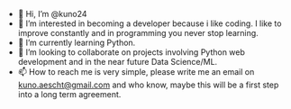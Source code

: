 - 👋 Hi, I’m @kuno24
- 👀 I’m interested in becoming a developer because i like coding. I like to improve constantly and in programming you never stop learning.
- 🌱 I’m currently learning Python.
- 💞️ I’m looking to collaborate on projects involving Python web development and in the near future Data Science/ML.
- 📫 How to reach me is very simple, please write me an email on kuno.aescht@gmail.com and who know, maybe this will be a first step into a long term agreement.

<!---
kuno24/kuno24 is a ✨ special ✨ repository because its `README.md` (this file) appears on your GitHub profile.
You can click the Preview link to take a look at your changes.
--->
